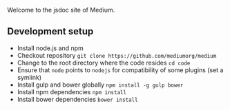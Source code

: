 <!---
This file is rendered into the main page of the jsdoc documentation.
-->

Welcome to the jsdoc site of Medium.

## Development setup

* Install node.js and npm
* Checkout repository `git clone https://github.com/mediumorg/medium`
* Change to the root directory where the code resides `cd code`
* Ensure that `node` points to `nodejs` for compatibility of some plugins (set a symlink)
* Install gulp and bower globally `npm install -g gulp bower`
* Install npm dependencies `npm install`
* Install bower dependencies `bower install`
